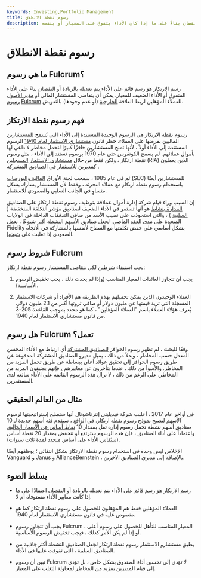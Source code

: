 ```yaml
---
keywords: Investing,Portfolio Management
title: رسوم نقطة الانطلاق
description: رسم الارتكاز هو رسم قائم على الأداء يتم تعديله بالزيادة أو النقصان بناءً على ما إذا كان الأداء يتفوق على المعيار أو ينقصه.
---
```


# رسوم نقطة الانطلاق
## ما هي رسوم Fulcrum؟

رسم الارتكاز هو رسم قائم على الأداء يتم تعديله بالزيادة أو النقصان بناءً على الأداء المتفوق أو الأداء الضعيف للمعيار. يمكن أن يتقاضى المستشار المالي أو [مدير الأصول رسوم](/asset_management_company) [Fulcrum](/outperform) للعملاء المؤهلين لربط العلاقة [الخارجية](/outperform) (أو عدم وجودها) بالتعويض.

## فهم رسوم نقطة الارتكاز

رسوم نقطة الارتكاز هي الرسوم الوحيدة المستندة إلى الأداء التي يُسمح للمستشارين الماليين بفرضها على العملاء. حظر قانون [مستشاري الاستثمار لعام 1940](/investadvact) الرسوم المستندة إلى الأداء أولاً ، لأنها تمنح المستشارين حافزًا كبيرًا لتحمل مخاطر لا داعي لها بأموال عملائهم. لم يسمح الكونغرس حتى عام 1970 برسوم تستند إلى الأداء ، مثل رسوم نقطة ارتكاز ، ولكن فقط من خلال [مستشاري الاستثمار](/ria) [المسجلين](/ria) (RIA) الذين يعملون كمديرين للاستثمار في الصناديق المشتركة .

ثم في عام 1985 ، سمحت لجنة الأوراق [المالية والبورصات](/sec) (SEC) للمستشارين أيضًا باستخدام رسوم نقطة ارتكاز مع عملاء التجزئة ، وفقط لأن المستشار يشارك بشكل متساوٍ في الجانب السلبي والصعودي للاستثمار.

إن السبب وراء قيام شركة إدارة أموال عملاقة بتوظيف رسوم نقطة ارتكاز على الصناديق [المدارة بنشاط](/activemanagement) هو أنها تستمر في الأداء الضعيف لصناديق مؤشر التكلفة المنخفضة ( [السلبية](/passivemanagement) ) ، والتي استحوذت على نصيب الأسد من صافي التدفقات الداخلة في الولايات المتحدة على مدى العقد الماضي. لجعل صناديق الأسهم النشطة أكثر شيوعًا ، تعمل Fidelity بشكل أساسي على خفض تكلفتها مع السماح لأنفسها بالمشاركة في الاتجاه الصعودي إذا تغلبت على [شبحها](/bogey).

## شروط رسوم Fulcrum

يجب استيفاء شرطين لكي يتقاضى المستشار رسوم نقطة ارتكاز:

1) يجب أن تتجاوز العائدات المعيار المناسب (وإذا لم يحدث ذلك ، يجب تخفيض الرسوم الأساسية).

2) العملاء الوحيدون الذين يمكن تحميلهم بهذه الطريقة هم الأفراد أو شركات الاستثمار المسجلة التي تزيد قيمتها عن مليون دولار أو صافي ثروتها أكبر من 2.1 مليون دولار. يُعرف هؤلاء العملاء باسم "العملاء المؤهلين" ، كما هو محدد بموجب القاعدة 205-3 من قانون مستشاري الاستثمار لعام 1940.

## هل رسوم Fulcrum تعمل؟

وفقًا للبحث ، لم تظهر رسوم الحوافز [للصناديق المشتركة](/mutualfund) أي ارتباط مع الأداء المحسن المعدل حسب المخاطر ، وبدلاً من ذلك ، يميل مديرو الصناديق المشتركة المدفوعة عن طريق رسوم الحوافز إلى تحقيق عوائد أعلى ببساطة عن طريق تحمل المزيد من المخاطر. والأسوأ من ذلك ، عندما يتأخرون عن معاييرهم [،](/benchmark) فإنهم يضيفون المزيد من المخاطر. على الرغم من ذلك ، لا تزال هذه الرسوم القائمة على الأداء شائعة لدى المستثمرين.

## مثال من العالم الحقيقي

في أواخر عام 2017 ، أعلنت شركة فيديليتي إنترناشونال أنها ستصلح إستراتيجيتها لرسوم الأسهم لتصبح نموذج رسوم نقطة ارتكاز. في الواقع ، سيقدم فئة أسهم جديدة لـ 10 صناديق أسهم نشطة تحمل رسوم إدارة تقل بمقدار 10 [نقاط أساس عن الأسعار الحالية.](/basispoint) واعتماداً على أداء الصناديق ، فإن هذه الرسوم سترتفع أو تنخفض بمقدار 20 نقطة أساس (سيُقاس الأداء على أساس متجدد لمدة ثلاث سنوات).

الإخلاص ليس وحده في استخدام رسوم نقطة الارتكاز بشكل انتقائي ؛ يوظفهم أيضًا Vanguard و Janus و AllianceBernstein ، بالإضافة إلى مديري الصناديق الآخرين.

## يسلط الضوء

- رسم الارتكاز هو رسم قائم على الأداء يتم تعديله بالزيادة أو النقصان اعتمادًا على ما إذا كانت معايير الأداء مستوفاة أم لا.

- العملاء المؤهلين فقط هم المؤهلون للحصول على رسوم نقطة ارتكاز كما هو منصوص عليه في قانون مستشاري الاستثمار لعام 1940.

- يجب أن تتجاوز رسوم Fulcrum المعيار المناسب للتأهل للحصول على رسوم أعلى ، أو إذا لم يكن الأمر كذلك ، فيجب تخفيض الرسوم الأساسية.

- يطبق مستشارو الاستثمار رسوم نقطة ارتكاز لجعل الصناديق النشطة أكثر جاذبية من الصناديق السلبية ، التي تفوقت عليها في الأداء.

- تبين أن رسوم Fulcrum لا تؤدي إلى تحسين أداء الصندوق بشكل خاص ، بل تؤدي إلى قيام المديرين بمزيد من المخاطر لمحاولة التغلب على المعيار.

